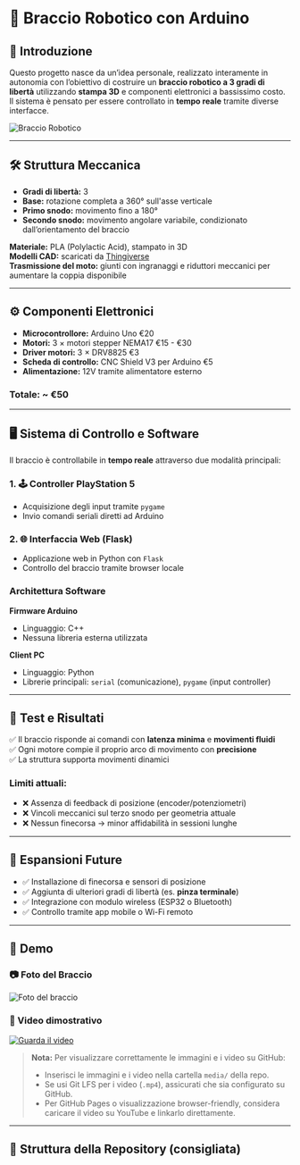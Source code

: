 # 🤖 Braccio Robotico con Arduino

## 🔧 Introduzione

Questo progetto nasce da un’idea personale, realizzato interamente in autonomia con l’obiettivo di costruire un **braccio robotico a 3 gradi di libertà** utilizzando **stampa 3D** e componenti elettronici a bassissimo costo. Il sistema è pensato per essere controllato in **tempo reale** tramite diverse interfacce.

![Braccio Robotico](media/robot_arm.jpeg)

---

## 🛠️ Struttura Meccanica

- **Gradi di libertà:** 3
- **Base:** rotazione completa a 360° sull'asse verticale  
- **Primo snodo:** movimento fino a 180°  
- **Secondo snodo:** movimento angolare variabile, condizionato dall’orientamento del braccio

**Materiale:** PLA (Polylactic Acid), stampato in 3D  
**Modelli CAD:** scaricati da [Thingiverse](https://www.thingiverse.com/)  
**Trasmissione del moto:** giunti con ingranaggi e riduttori meccanici per aumentare la coppia disponibile

---

## ⚙️ Componenti Elettronici

- **Microcontrollore:** Arduino Uno €20
- **Motori:** 3 × motori stepper NEMA17 €15 - €30
- **Driver motori:** 3 × DRV8825 €3
- **Scheda di controllo:** CNC Shield V3 per Arduino €5  
- **Alimentazione:** 12V tramite alimentatore esterno

### Totale: ~ €50

---

## 🖥️ Sistema di Controllo e Software

Il braccio è controllabile in **tempo reale** attraverso due modalità principali:

### 1. 🕹️ Controller PlayStation 5

- Acquisizione degli input tramite `pygame`
- Invio comandi seriali diretti ad Arduino

### 2. 🌐 Interfaccia Web (Flask)

- Applicazione web in Python con `Flask`
- Controllo del braccio tramite browser locale

### Architettura Software

**Firmware Arduino**
- Linguaggio: C++
- Nessuna libreria esterna utilizzata

**Client PC**
- Linguaggio: Python
- Librerie principali: `serial` (comunicazione), `pygame` (input controller)

---

## 🧪 Test e Risultati

✅ Il braccio risponde ai comandi con **latenza minima** e **movimenti fluidi**  
✅ Ogni motore compie il proprio arco di movimento con **precisione**  
✅ La struttura supporta movimenti dinamici  

### Limiti attuali:

- ❌ Assenza di feedback di posizione (encoder/potenziometri)
- ❌ Vincoli meccanici sul terzo snodo per geometria attuale
- ❌ Nessun finecorsa → minor affidabilità in sessioni lunghe

---

## 🚀 Espansioni Future

- ✅ Installazione di finecorsa e sensori di posizione  
- ✅ Aggiunta di ulteriori gradi di libertà (es. **pinza terminale**)  
- ✅ Integrazione con modulo wireless (ESP32 o Bluetooth)  
- ✅ Controllo tramite app mobile o Wi-Fi remoto

---

## 📸 Demo

### 📷 Foto del Braccio
![Foto del braccio](media/robot_arm.jpg)

### 🎥 Video dimostrativo
[![Guarda il video](media/robot_arm_video_thumbnail.jpg)](media/robot_arm_demo.mp4)

> **Nota:** Per visualizzare correttamente le immagini e i video su GitHub:
> - Inserisci le immagini e i video nella cartella `media/` della repo.
> - Se usi Git LFS per i video (`.mp4`), assicurati che sia configurato su GitHub.
> - Per GitHub Pages o visualizzazione browser-friendly, considera caricare il video su YouTube e linkarlo direttamente.

---

## 📂 Struttura della Repository (consigliata)

